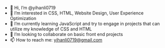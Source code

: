 - 👋 Hi, I’m @yihanli0719
- 👀 I’m interested in CSS, HTML, Website Design, User Experience Optimization
- 🌱 I’m currently learning JavaScript and try to engage in projects that can utilize my knowledge of CSS and HTML
- 💞️ I’m looking to collaborate on basic front end projects
- 📫 How to reach me: yihanli0719@gmail.com

<!---
yihanli0719/yihanli0719 is a ✨ special ✨ repository because its `README.md` (this file) appears on your GitHub profile.
You can click the Preview link to take a look at your changes.
--->
